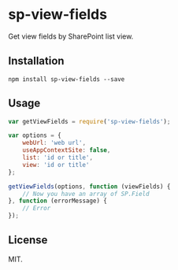 # sp-view-fields
Get view fields by SharePoint list view.

## Installation
```
npm install sp-view-fields --save
```

## Usage
```js
var getViewFields = require('sp-view-fields');

var options = {
    webUrl: 'web url',
    useAppContextSite: false,
    list: 'id or title',
    view: 'id or title'
};

getViewFields(options, function (viewFields) {
    // Now you have an array of SP.Field
}, function (errorMessage) {
    // Error
});
```

## License
MIT.
